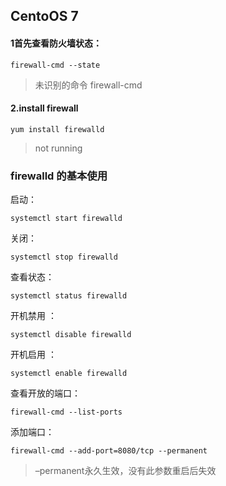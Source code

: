 ## CentoOS 7  
#### 1首先查看防火墙状态：
```
firewall-cmd --state
```

>未识别的命令 firewall-cmd
#### 2.install firewall
```
yum install firewalld 
```

>not running

### firewalld 的基本使用

启动： 
```
systemctl start firewalld
```

关闭： 
```
systemctl stop firewalld
```
查看状态： 
```
systemctl status firewalld
```
开机禁用 ： 
```
systemctl disable firewalld
```
开机启用 ： 
```
systemctl enable firewalld
```
查看开放的端口：
```
firewall-cmd --list-ports
```
添加端口：
```
firewall-cmd --add-port=8080/tcp --permanent
```
>–permanent永久生效，没有此参数重启后失效
